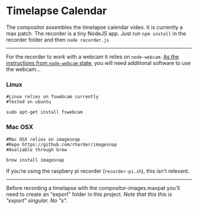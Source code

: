 # Timelapse Calendar

The compositor assembles the timelapse calendar video. It is currently a max patch. The recorder is a tiny NodeJS app. Just run `npm install` in the recorder folder and then `node recorder.js`

---

For the recorder to work with a webcam it relies on `node-webcam`. [As the instructions from `node-webcam` state](https://github.com/chuckfairy/node-webcam), you will need additional software to use the webcam…


### Linux

```
#Linux relies on fswebcam currently
#Tested on ubuntu

sudo apt-get install fswebcam

```

### Mac OSX

```
#Mac OSX relies on imagesnap
#Repo https://github.com/rharder/imagesnap
#Avaliable through brew

brew install imagesnap

```

If you’re using the raspbery pi recorder (`recorder-pi.sh`), this isn't relevant.

---

Before recording a timelapse with the compositor-images.maxpat you'll need to create an "export" folder in this project. *Note that this this is "export" singular. No "s".*
